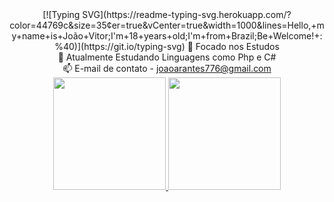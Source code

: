 <div align="center">
[![Typing SVG](https://readme-typing-svg.herokuapp.com/?color=44769c&size=35&center=true&vCenter=true&width=1000&lines=Hello,+my+name+is+João+Vitor;I'm+18+years+old;I'm+from+Brazil;Be+Welcome!+:%40)](https://git.io/typing-svg)
👀 Focado nos Estudos<br/>
🌱 Atualmente Estudando Linguagens como Php e C#<br/>
📫 E-mail de contato - <A href="https://mail.google.com/mail/u/0/#inbox?compose=CllgCJTJFfhdhWzgFQjjGJjGfpwhwzGfnGbBpdzVvzzFkVHXLkBGHPrvFnzLRTVZmqSwSGWhqKg">joaoarantes776@gmail.com</A>
</div>

<div align="center">
<a href="https://github.com/JoaoVACoelh">
<img loading="lazy" height="180em" src="https://github-readme-stats.vercel.app/api/top-langs/?username=JoaoVACoelh&layout=compact&langs_count=7&theme=dracula"/>
<img loading="lazy" height="180em" src="https://github-readme-stats.vercel.app/api?username=JoaoVACoelh&show_icons=true&theme=dracula&include_all_commits=true&count_private=true"/>
</div>
